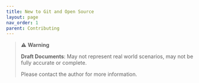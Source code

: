 ```yaml
---
title: New to Git and Open Source
layout: page
nav_order: 1
parent: Contributing
---
```


> ⚠️ **Warning**
>  
> **Draft Documents**: May not represent real world scenarios, may not be fully accurate or complete.
>
> Please contact the author for more information.
> 
